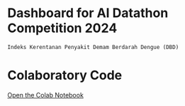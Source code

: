 # Dashboard for AI Datathon Competition 2024
```
Indeks Kerentanan Penyakit Demam Berdarah Dengue (DBD)
```

# Colaboratory Code
[Open the Colab Notebook]([https://colab.research.google.com/drive/1Utrt7Sxi9Ry71yYNupDaHW-gmMxz9LdL?usp=sharing](https://colab.research.google.com/drive/1Utrt7Sxi9Ry71yYNupDaHW-gmMxz9LdL?usp=sharing))

